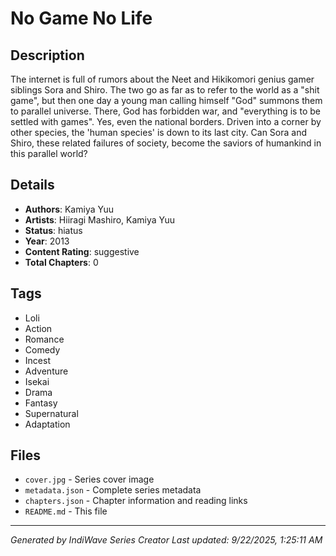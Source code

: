 # No Game No Life

## Description
The internet is full of rumors about the Neet and Hikikomori genius gamer siblings Sora and Shiro. The two go as far as to refer to the world as a "shit game", but then one day a young man calling himself "God" summons them to parallel universe. There, God has forbidden war, and "everything is to be settled with games". Yes, even the national borders. Driven into a corner by other species, the 'human species' is down to its last city. Can Sora and Shiro, these related failures of society, become the saviors of humankind in this parallel world?

## Details
- **Authors**: Kamiya Yuu
- **Artists**: Hiiragi Mashiro, Kamiya Yuu
- **Status**: hiatus
- **Year**: 2013
- **Content Rating**: suggestive
- **Total Chapters**: 0

## Tags
- Loli
- Action
- Romance
- Comedy
- Incest
- Adventure
- Isekai
- Drama
- Fantasy
- Supernatural
- Adaptation

## Files
- `cover.jpg` - Series cover image
- `metadata.json` - Complete series metadata
- `chapters.json` - Chapter information and reading links
- `README.md` - This file

---
*Generated by IndiWave Series Creator*
*Last updated: 9/22/2025, 1:25:11 AM*
